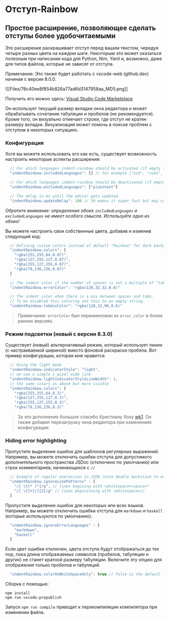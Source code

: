 # Отступ-Rainbow

## Простое расширение, позволяющее сделать отступы более удобочитаемыми

Это расширение раскрашивает отступ перед вашим текстом, чередуя четыре разных цвета на каждом шаге. Некоторым это может оказаться полезным при написании кода для Python, Nim, Yaml и, возможно, даже для типов файлов, которые не зависят от отступа.

Примечание: Это также будет работать с vscode-web (github.dev) начиная с версии 8.0.0.

![[Files/78c40ee8f854b826a77ad6d3147958aa_MD5.png]]

Получить его можно здесь: [Visual Studio Code Marketplace](https://marketplace.visualstudio.com/items?itemName=oderwat.indent-rainbow)

Он использует текущий размер вкладки окна редактора и может обрабатывать сочетание табуляции и пробелов (не рекомендуется). Кроме того, он визуально отмечает строки, где отступ не кратен размеру вкладки. Визуализация может помочь в поиске проблем с отступом в некоторых ситуациях.

### Конфигурация

Хотя вы можете использовать его как есть, существует возможность настроить некоторые аспекты расширения:

```js
  // For which languages indent-rainbow should be activated (if empty it means all).
  "indentRainbow.includedLanguages": [] // for example ["nim", "nims", "python"]

  // For which languages indent-rainbow should be deactivated (if empty it means none).
  "indentRainbow.excludedLanguages": ["plaintext"]

  // The delay in ms until the editor gets updated.
  "indentRainbow.updateDelay": 100 // 10 makes it super fast but may cost more resources
```

_Обратите внимание: определение обоих `includedLanguages` и `excludedLanguages` не имеет особого смысла. Используйте одно из обоих!_

Вы можете настроить свои собственные цвета, добавив и изменив следующий код:

```js
  // Defining custom colors instead of default "Rainbow" for dark backgrounds.
  "indentRainbow.colors": [
    "rgba(255,255,64,0.07)",
    "rgba(127,255,127,0.07)",
    "rgba(255,127,255,0.07)",
    "rgba(79,236,236,0.07)"
  ]

  // The indent color if the number of spaces is not a multiple of "tabSize".
  "indentRainbow.errorColor": "rgba(128,32,32,0.6)"

  // The indent color when there is a mix between spaces and tabs.
  // To be disabled this coloring set this to an empty string.
  "indentRainbow.tabmixColor": "rgba(128,32,96,0.6)"
```

> Примечание: `errorColor` был переименован из `error_color` в более ранних версиях.

### Режим подсветки (новый с версии 8.3.0)

Существует (новый) альтернативный режим, который использует линии (с настраиваемой шириной) вместо фоновой раскраски пробела. Вот пример конфигурации, которая мне нравится:

```js
  // Using the light mode
  "indentRainbow.indicatorStyle": "light",
  // we use a simple 1 pixel wide line
  "indentRainbow.lightIndicatorStyleLineWidth": 1,
  // the same colors as above but more visible
  "indentRainbow.colors": [
    "rgba(255,255,64,0.3)",
    "rgba(127,255,127,0.3)",
    "rgba(255,127,255,0.3)",
    "rgba(79,236,236,0.3)"
```

> За это дополнение большое спасибо Кристиану Хоку [wk1](https://github.com/wk1). Он также добавил перезагрузку окна редактора при изменениях конфигурации.

### Hiding error highlighting

Пропустите выделение ошибок для шаблонов регулярных выражений. Например, вы можете отключить ошибки отступа для допустимого дополнительного пространства JSDoc (отключено по умолчанию) или строк комментариев, начинающихся с `//`

```js
  // Example of regular expression in JSON (note double backslash to escape characters)
  "indentRainbow.ignoreLinePatterns" : [
    "/[ \t]* [*]/g", // lines begining with <whitespace><space>*
    "/[ \t]+[/]{2}/g" // lines begininning with <whitespace>//
  ]
```

Пропустите выделение ошибок для некоторых или всех языков. Например, вы можете отключить ошибки отступа для `markdown` и `haskell` (которые используются по умолчанию).

```js
  "indentRainbow.ignoreErrorLanguages" : [
    "markdown",
    "haskell"
  ]
```

Если цвет ошибки отключен, цвета отступа будут отображаться до тех пор, пока длина отображаемых символов (пробелов, табуляции и других) не станет кратной размеру табуляции. Включите эту опцию для отображения только пробелов и табуляций.

```js
  "indentRainbow.colorOnWhiteSpaceOnly": true // false is the default
```

Сборка с помощью:

```
npm install
npm run vscode:prepublish
```

Запуск `npm run compile` приводит к перекомпиляции компилятора при изменении файла.